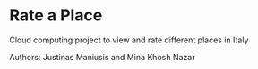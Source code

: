 # Rate a Place

Cloud computing project to view and rate different places in Italy

Authors: Justinas Maniusis and Mina Khosh Nazar